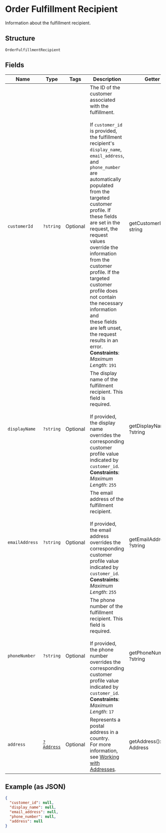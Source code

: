 
# Order Fulfillment Recipient

Information about the fulfillment recipient.

## Structure

`OrderFulfillmentRecipient`

## Fields

| Name | Type | Tags | Description | Getter | Setter |
|  --- | --- | --- | --- | --- | --- |
| `customerId` | `?string` | Optional | The ID of the customer associated with the fulfillment.<br><br>If `customer_id` is provided, the fulfillment recipient's `display_name`,<br>`email_address`, and `phone_number` are automatically populated from the<br>targeted customer profile. If these fields are set in the request, the request<br>values override the information from the customer profile. If the<br>targeted customer profile does not contain the necessary information and<br>these fields are left unset, the request results in an error.<br>**Constraints**: *Maximum Length*: `191` | getCustomerId(): ?string | setCustomerId(?string customerId): void |
| `displayName` | `?string` | Optional | The display name of the fulfillment recipient. This field is required.<br><br>If provided, the display name overrides the corresponding customer profile value<br>indicated by `customer_id`.<br>**Constraints**: *Maximum Length*: `255` | getDisplayName(): ?string | setDisplayName(?string displayName): void |
| `emailAddress` | `?string` | Optional | The email address of the fulfillment recipient.<br><br>If provided, the email address overrides the corresponding customer profile value<br>indicated by `customer_id`.<br>**Constraints**: *Maximum Length*: `255` | getEmailAddress(): ?string | setEmailAddress(?string emailAddress): void |
| `phoneNumber` | `?string` | Optional | The phone number of the fulfillment recipient. This field is required.<br><br>If provided, the phone number overrides the corresponding customer profile value<br>indicated by `customer_id`.<br>**Constraints**: *Maximum Length*: `17` | getPhoneNumber(): ?string | setPhoneNumber(?string phoneNumber): void |
| `address` | [`?Address`](../../doc/models/address.md) | Optional | Represents a postal address in a country.<br>For more information, see [Working with Addresses](https://developer.squareup.com/docs/build-basics/working-with-addresses). | getAddress(): ?Address | setAddress(?Address address): void |

## Example (as JSON)

```json
{
  "customer_id": null,
  "display_name": null,
  "email_address": null,
  "phone_number": null,
  "address": null
}
```

